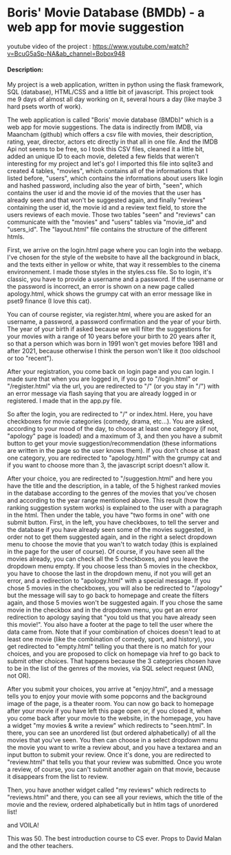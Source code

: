 # Boris' Movie Database (BMDb) - a web app for movie suggestion

youtube video of the project :  https://www.youtube.com/watch?v=BcuG5aSp-NA&ab_channel=Bobox948

#### Description:

My project is a web application, written in python using the flask framework, SQL (database), HTML/CSS and a little bit of javascript. This project took me 9 days of almost all day working on it, several hours a day (like maybe 3 hard psets worth of work).

The web application is called "Boris' movie database (BMDb)" which is a web app for movie suggestions. The data is indirectly from IMDB, via Maancham (github) which offers a csv file with movies, their description, rating, year, director, actors etc directly in that all in one file. And the IMDB Api not seems to be free, so I took this CSV files, cleaned it a little bit, added an unique ID to each movie, deleted a few fields that weren't interesting for my project and let's go! I imported this file into sqlite3 and created 4 tables, "movies", which contains all of the informations that I listed before, "users", which contains the informations about users like login and hashed password, including also the year of birth, "seen", which contains the user id and the movie id of the movies that the user has already seen and that won't be suggested again, and finally "reviews" containing the user id, the movie id and a review text field, to store the users reviews of each movie. Those two tables "seen" and "reviews" can communicate with the "movies" and "users" tables via "movie_id" and "users_id". The "layout.html" file contains the structure of the different htmls.

First, we arrive on the login.html page where you can login into the webapp. I've chosen for the style of the website to have all the background in black, and the texts either in yellow or white, that way it ressembles to the cinema environnement. I made those styles in the styles.css file.
So to login, it's classic, you have to provide a username and a password. If the username or the password is incorrect, an error is shown on a new page called apology.html, whick shows the grumpy cat with an error message like in pset9 finance (I love this cat).

You can of course register, via register.html, where you are asked for an username, a password, a password confirmation and the year of your birth. The year of your birth if asked because we will filter the suggestions for your movies with a range of 10 years before your birth to 20 years after it, so that a person which was born in 1991 won't get movies before 1981 and after 2021, because otherwise I think the person won't like it (too oldschool or too "recent").

After your registration, you come back on login page and you can login. I made sure that when you are logged in, if you go to "/login.html" or "/register.html" via the url, you are redirected to "/" (or you stay in "/") with an error message via flash saying that you are already logged in or registered. I made that in the app.py file.

So after the login, you are redirected to "/" or index.html. Here, you have checkboxes for movie categories (comedy, drama, etc...). You are asked, according to your mood of the day, to choose at least one category (if not, "apology" page is loaded) and a maximum of 3, and then you have a submit button to get your movie suggestion/recommendation (these informations are written in the page so the user knows them). If you don't chose at least one category, you are redirected to "apology.html" with the grumpy cat and if you want to choose more than 3, the javascript script doesn't allow it.

After your choice, you are redirected to "/suggestion.html" and here you have the title and the description, in a table, of the 5 highest ranked movies in the database according to the genres of the movies that you've chosen and according to the year range mentioned above. This result (how the ranking suggestion system works) is explained to the user with a paragraph in the html. Then under the table, you have "two forms in one" with one submit button. First, in the left, you have checkboxes, to tell the server and the database if you have already seen some of the movies suggested, in order not to get them suggested again, and in the right a select dropdown menu to choose the movie that you wan't to watch today (this is explained in the page for the user of course).
Of course, if you have seen all the movies already, you can check all the 5 checkboxes, and you leave the dropdown menu empty. If you choose less than 5 movies in the checkbox, you have to choose the last in the dropdown menu, if not you will get an error, and a redirection to "apology.html" with a special message. If you chose 5 movies in the checkboxes, you will also be redirected to "/apology" but the message will say to go back to homepage and create the filters again, and those 5 movies won't be suggested again.
If you chose the same movie in the checkbox and in the dropdown menu, you get an error redirection to apology saying that "you told us that you have already seen this movie!".
You also have a footer at the page to tell the user where the data came from.
Note that if your combination of choices doesn't lead to at least one movie (like the combination of comedy, sport, and history), you get redirected to "empty.html" telling you that there is no match for your choices, and you are proposed to click on homepage via href to go back to submit other choices. That happens because the 3 categories chosen have to be in the list of the genres of the movies, via SQL select request (AND, not OR).

After you submit your choices, you arrive at "enjoy.html", and a message tells you to enjoy your movie with some popcorns and the background image of the page, is a theater room. You can now go back to homepage after your movie if you have left this page open or, if you closed it, when you come back after your movie to the website, in the homepage, you have a widget "my movies & write a review" which redirects to "seen.html".
In there, you can see an unordered list (but ordered alphabetically) of all the movies that you've seen. You then can choose in a select dropdown menu the movie you want to write a review about, and you have a textarea and an input button to submit your review. Once it's done, you are redirected to "review.html" that tells you that your review was submitted. Once you wrote a review, of course, you can't submit another again on that movie, because it disappears from the list to review.

Then, you have another widget called "my reviews" which redirects to "reviews.html" and there, you can see all your reviews, which the title of the movie and the review, ordered alphabetically but in htlm tags of unordered list!

and VOILA!

This was 50. The best introduction course to CS ever. Props to David Malan and the other teachers.











